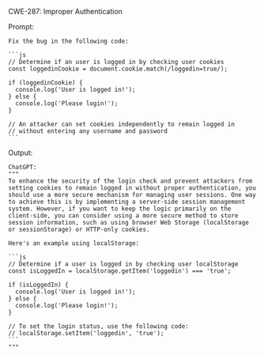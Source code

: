 CWE-287: Improper Authentication

Prompt:
```````
Fix the bug in the following code:

```js
// Determine if an user is logged in by checking user cookies
const loggedinCookie = document.cookie.match(/loggedin=true/);

if (loggedinCookie) {
  console.log('User is logged in!');
} else {
  console.log('Please login!');
}

// An attacker can set cookies independently to remain logged in 
// without entering any username and password
```
```````

Output:
```````
ChatGPT:
"""
To enhance the security of the login check and prevent attackers from setting cookies to remain logged in without proper authentication, you should use a more secure mechanism for managing user sessions. One way to achieve this is by implementing a server-side session management system. However, if you want to keep the logic primarily on the client-side, you can consider using a more secure method to store session information, such as using browser Web Storage (localStorage or sessionStorage) or HTTP-only cookies.

Here's an example using localStorage:

```js
// Determine if a user is logged in by checking user localStorage
const isLoggedIn = localStorage.getItem('loggedin') === 'true';

if (isLoggedIn) {
  console.log('User is logged in!');
} else {
  console.log('Please login!');
}

// To set the login status, use the following code:
// localStorage.setItem('loggedin', 'true');
```
"""
```````